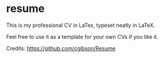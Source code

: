 # resume

This is my professional CV in LaTex, typeset neatly in LaTeX.

Feel free to use it as a template for your own CVs if you like it.

Credits: https://github.com/cgibson/Resume
